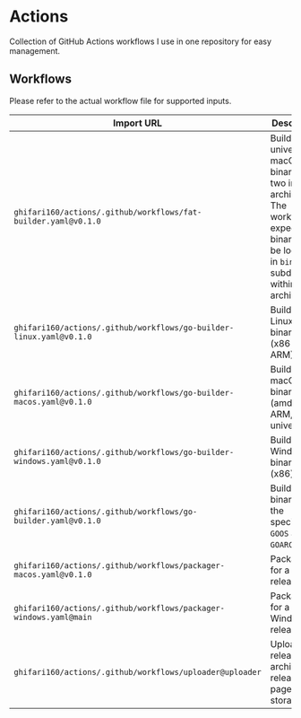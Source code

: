 # Actions

Collection of GitHub Actions workflows I use in one repository for easy management.

## Workflows

Please refer to the actual workflow file for supported inputs.

| Import URL                                                            | Description                                              |
|-----------------------------------------------------------------------|----------------------------------------------------------|
| `ghifari160/actions/.github/workflows/fat-builder.yaml@v0.1.0` | Builds universal macOS binary from two input archives. The workflow expects the binaries to be located in `bin` subdirectory within each archives |
| `ghifari160/actions/.github/workflows/go-builder-linux.yaml@v0.1.0`   | Builds Go Linux binaries (x86 and ARM).                  |
| `ghifari160/actions/.github/workflows/go-builder-macos.yaml@v0.1.0`   | Builds Go macOS binaries (amd64, ARM, and universal).    |
| `ghifari160/actions/.github/workflows/go-builder-windows.yaml@v0.1.0` | Builds Go Windows binaries (x86).                        |
| `ghifari160/actions/.github/workflows/go-builder.yaml@v0.1.0`         | Builds Go binary for the specified `GOOS` and `GOARCH`.  |
| `ghifari160/actions/.github/workflows/packager-macos.yaml@v0.1.0`     | Packages for a macOS release.                            |
| `ghifari160/actions/.github/workflows/packager-windows.yaml@main`     | Packages for a Windows release.                          |
| `ghifari160/actions/.github/workflows/uploader@uploader`              | Uploads release archives to release page and S3 storage. |
